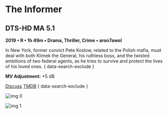 # The Informer

## DTS-HD MA 5.1

**2019 • R • 1h 49m • Drama, Thriller, Crime • aron7awol**

In New York, former convict Pete Koslow, related to the Polish mafia, must deal with both Klimek the General, his ruthless boss, and the twisted ambitions of two federal agents, as he tries to survive and protect the lives of his loved ones.
{ data-search-exclude }

**MV Adjustment:** +5 dB

[Discuss](https://www.avsforum.com/threads/bass-eq-for-filtered-movies.2995212/post-59115088)  [TMDB](466081)
{ data-search-exclude }

![img 0](https://i.imgur.com/0i3bT2j.jpg)

![img 1](https://i.imgur.com/HY2MEnv.png)

